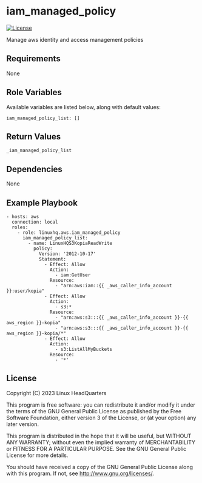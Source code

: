# iam\_managed\_policy

[![License](https://img.shields.io/badge/license-GPLv3-lightgreen)](https://www.gnu.org/licenses/gpl-3.0.en.html#license-text)

Manage aws identity and access management policies

## Requirements

None

## Role Variables

Available variables are listed below, along with default values:

    iam_managed_policy_list: []

## Return Values

    _iam_managed_policy_list

## Dependencies

None

## Example Playbook

    - hosts: aws
      connection: local
      roles:
        - role: linuxhq.aws.iam_managed_policy
          iam_managed_policy_list:
            - name: LinuxHQS3KopiaReadWrite
              policy:
                Version: '2012-10-17'
                Statement:
                  - Effect: Allow
                    Action:
                      - iam:GetUser
                    Resource:
                      - "arn:aws:iam::{{ _aws_caller_info_account }}:user/kopia"
                  - Effect: Allow
                    Action:
                      - s3:*
                    Resource:
                      - "arn:aws:s3:::{{ _aws_caller_info_account }}-{{ aws_region }}-kopia"
                      - "arn:aws:s3:::{{ _aws_caller_info_account }}-{{ aws_region }}-kopia/*"
                  - Effect: Allow
                    Action:
                      - s3:ListAllMyBuckets
                    Resource:
                      - '*'

## License

Copyright (C) 2023 Linux HeadQuarters

This program is free software: you can redistribute it and/or modify
it under the terms of the GNU General Public License as published by
the Free Software Foundation, either version 3 of the License, or
(at your option) any later version.

This program is distributed in the hope that it will be useful,
but WITHOUT ANY WARRANTY; without even the implied warranty of
MERCHANTABILITY or FITNESS FOR A PARTICULAR PURPOSE. See the
GNU General Public License for more details.

You should have received a copy of the GNU General Public License
along with this program. If not, see <http://www.gnu.org/licenses/>.
